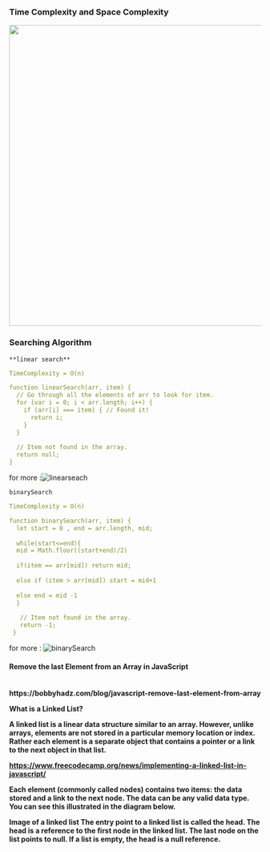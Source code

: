 ### Time Complexity and Space Complexity


[<img src="https://github.com/Richard-vinu/Kannada_Coder/blob/main/DSA%20time%20complexity%20spreadsheet-1.png" width="700" height="600"/>](https://github.com/Richard-vinu/Kannada_Coder/blob/main/DSA%20time%20complexity%20spreadsheet-1.png)

### Searching Algorithm

  ``**linear search**``
  ```yaml
TimeComplexity = O(n)

function linearSearch(arr, item) {
    // Go through all the elements of arr to look for item.
    for (var i = 0; i < arr.length; i++) {
      if (arr[i] === item) { // Found it!
        return i;
      }
    }
    
    // Item not found in the array.
    return null;
  }
```  
  for more :![linearseach](https://www.hackerearth.com/practice/algorithms/searching/linear-search/tutorial/)
  
  
  ``binarySearch``
  ```yaml
TimeComplexity = O(n)

function binarySearch(arr, item) {
    let start = 0 , end = arr.length, mid;
    
    while(start<=end){
    mid = Math.floor((start+end)/2)
    
    if(item == arr[mid]) return mid;
    
    else if (item > arr[mid]) start = mid+1
    
    else end = mid -1
    }
     
     // Item not found in the array.
     return -1;
   }

``` 
  for more : ![binarySearch](https://www.hackerearth.com/practice/algorithms/searching/binary-search/tutorial/)
  
  
  
  
  
  
  
  
  
  
  <h4>Remove the last Element from an Array in JavaScript<h4><br>
  https://bobbyhadz.com/blog/javascript-remove-last-element-from-array
  
  What is a Linked List?
  
  A linked list is a linear data structure similar to an array. However, unlike arrays, elements are not stored in a particular memory location or index. Rather each element is a separate object that contains a pointer or a link to the next object in that list.

  https://www.freecodecamp.org/news/implementing-a-linked-list-in-javascript/
  
Each element (commonly called nodes) contains two items: the data stored and a link to the next node. The data can be any valid data type. You can see this illustrated in the diagram below.

Image of a linked list
The entry point to a linked list is called the head. The head is a reference to the first node in the linked list. The last node on the list points to null. If a list is empty, the head is a null reference.
  
  

  


  
